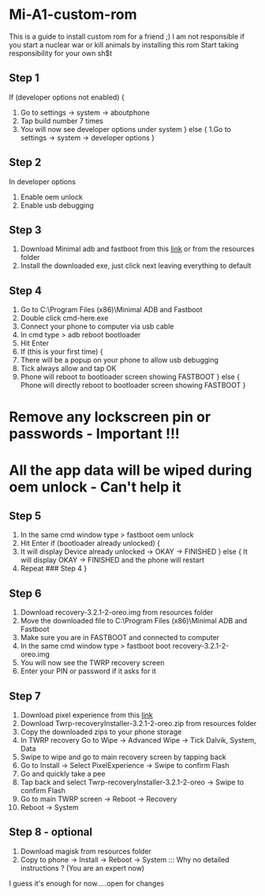 # Mi-A1-custom-rom
This is a guide to install custom rom for a friend ;)
I am not responsible if you start a nuclear war or kill animals by installing this rom
Start taking responsibility for your own sh$t

## Step 1
If (developer options not enabled)
{
  1. Go to settings -> system -> aboutphone
  2. Tap build number 7 times
  3. You will now see developer options under system
}
else
{
  1.Go to settings -> system -> developer options
}

## Step 2
In developer options
  1. Enable oem unlock
  2. Enable usb debugging
  
## Step 3
1. Download Minimal adb and fastboot from this [link](https://androidfilehost.com/?fid=746010030569952951) or from the resources folder
2. Install the downloaded exe, just click next leaving everything to default

## Step 4
1. Go to C:\Program Files (x86)\Minimal ADB and Fastboot
2. Double click cmd-here.exe
3. Connect your phone to computer via usb cable
4. In cmd  type > adb reboot bootloader 
5. Hit Enter
6. If (this is your first time)
{
  1. There will be a popup on your phone to allow usb debugging
  2. Tick always allow and tap OK
  3. Phone will reboot to bootloader screen showing FASTBOOT
}
else
{
  Phone will directly reboot to bootloader screen showing FASTBOOT
}

# Remove any lockscreen pin or passwords - Important !!!
# All the app data will be wiped during oem unlock - Can't help it

## Step 5
1. In the same cmd window type > fastboot oem unlock 
2. Hit Enter
if (bootloader already unlocked)
{
  1. It will display Device already unlocked -> OKAY -> FINISHED
}
else
{
  It will display OKAY -> FINISHED and the phone will restart
  2. Repeat ### Step 4
}

## Step 6
1. Download recovery-3.2.1-2-oreo.img from resources folder
2. Move the downloaded file to C:\Program Files (x86)\Minimal ADB and Fastboot
3. Make sure you are in FASTBOOT and connected to computer
4. In the same cmd window type > fastboot boot recovery-3.2.1-2-oreo.img
5. You will now see the TWRP recovery screen
6. Enter your PIN or password if it asks for it

## Step 7 
1. Download pixel experience from this [link](https://download.pixelexperience.org/changelog/tissot/PixelExperience_tissot-9.0-20190317-0420-OFFICIAL.zip/)
3. Download Twrp-recoveryInstaller-3.2.1-2-oreo.zip from resources folder
2. Copy the downloaded zips to your phone storage
3. In TWRP recovery Go to Wipe -> Advanced Wipe -> Tick Dalvik, System, Data 
4. Swipe to wipe and go to main recovery screen by tapping back
5. Go to Install -> Select PixelExperience -> Swipe to confirm Flash
6. Go and quickly take a pee
7. Tap back and select Twrp-recoveryInstaller-3.2.1-2-oreo -> Swipe to confirm Flash
8. Go to main TWRP screen -> Reboot -> Recovery
9. Reboot -> System


## Step 8 - optional
1. Download magisk from resources folder
2. Copy to phone -> Install -> Reboot -> System ::: Why no detailed instructions ? (You are an expert now)

I guess it's enough for now.....open for changes
